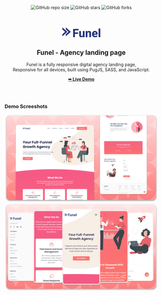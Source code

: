 <div align="center">
  
  ![GitHub repo size](https://img.shields.io/github/repo-size/AbdElRhman492/Landing-Page)
  ![GitHub stars](https://img.shields.io/github/stars/AbdElRhman492/Landing-Page?style=social)
  ![GitHub forks](https://img.shields.io/github/forks/AbdElRhman492/Landing-Page?style=social)

  <br />
  <br />
  
  <img src="./readme-images/project-logo.png" />

  <h2 align="center">Funel - Agency landing page</h2>

  Funel is a fully responsive digital agency landing page, <br />Responsive for all devices, built using PugJS, SASS, and JavaScript.

  <a href="https://abdelrhman492.github.io/Landing-Page/"><strong>➥ Live Demo</strong></a>

</div>

<br />
<br />

### Demo Screeshots

![Funel Desktop Demo](./readme-images/desktop.png "Desktop Demo")
![Funel Mobile Demo](./readme-images/mobile.png "Mobile Demo")
